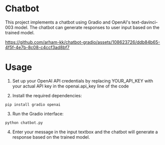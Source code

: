 # Chatbot

This project implements a chatbot using Gradio and OpenAI's text-davinci-003 model. The chatbot can generate responses to user input based on the trained model.


https://github.com/arham-kk/chatbot-gradio/assets/108623726/ddb84b65-4f5f-4e7b-8c08-c4ccf3ad8bf7



# Usage

1. Set up your OpenAI API credentials by replacing YOUR_API_KEY with your actual API key in the openai.api_key line of the code

2. Install the required dependencies:
```
pip install gradio openai
```
3. Run the Gradio interface:
```
python chatbot.py
 ```
4. Enter your message in the input textbox and the chatbot will generate a response based on the trained model.
